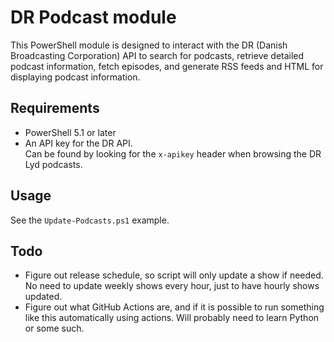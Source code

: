 # DR Podcast module

This PowerShell module is designed to interact with the DR (Danish Broadcasting Corporation) API to search for podcasts, retrieve detailed podcast information, fetch episodes, and generate RSS feeds and HTML for displaying podcast information.

## Requirements

- PowerShell 5.1 or later
- An API key for the DR API.<br>Can be found by looking for the `x-apikey` header when browsing the DR Lyd podcasts.

## Usage

See the `Update-Podcasts.ps1` example.

## Todo

- Figure out release schedule, so script will only update a show if needed. No need to update weekly shows every hour, just to have hourly shows updated.
- Figure out what GitHub Actions are, and if it is possible to run something like this automatically using actions. Will probably need to learn Python or some such.
